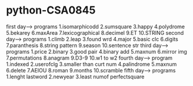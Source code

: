 # python-CSA0845
first day-->
programs
1.isomarphicodd
2.sumsquare
3.happy
4.polydrome
5.bekarey
6.maxArea
7.lexicographical
8.decimel
9.ET
10.STRING
second day-->
programs
1.climb
2.leap
3.found wrd
4.major
5.basic clc
6.digits
7.paranthesis
8.string pattern
9.season
10.sentence str
third day-->
programs
1.price
2.binary
3.good pair
4.binary add
5.maxnum
6.mirror img
7.permutations
8.anagram
9.D3-9
10.w1 to w2
fourth day-->
program
1.indexed
2.userofclg
3.smaller than curt num
4.palindrome
5.maxnum
6.delete
7.AEIOU
8.roman
9.months
10.scramble
fifth day-->
programs
1.lenght lastword
2.newyear
3.least numof perfectsquare
